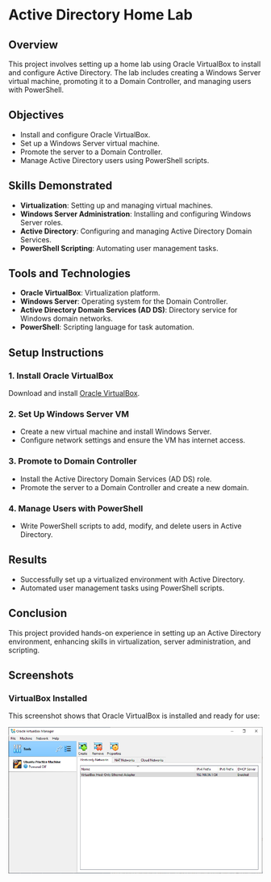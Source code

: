 # Active Directory Home Lab

## Overview
This project involves setting up a home lab using Oracle VirtualBox to install and configure Active Directory. The lab includes creating a Windows Server virtual machine, promoting it to a Domain Controller, and managing users with PowerShell.

## Objectives
- Install and configure Oracle VirtualBox.
- Set up a Windows Server virtual machine.
- Promote the server to a Domain Controller.
- Manage Active Directory users using PowerShell scripts.

## Skills Demonstrated
- **Virtualization**: Setting up and managing virtual machines.
- **Windows Server Administration**: Installing and configuring Windows Server roles.
- **Active Directory**: Configuring and managing Active Directory Domain Services.
- **PowerShell Scripting**: Automating user management tasks.

## Tools and Technologies
- **Oracle VirtualBox**: Virtualization platform.
- **Windows Server**: Operating system for the Domain Controller.
- **Active Directory Domain Services (AD DS)**: Directory service for Windows domain networks.
- **PowerShell**: Scripting language for task automation.

## Setup Instructions

### 1. Install Oracle VirtualBox
Download and install [Oracle VirtualBox](https://www.virtualbox.org/).

### 2. Set Up Windows Server VM
- Create a new virtual machine and install Windows Server.
- Configure network settings and ensure the VM has internet access.

### 3. Promote to Domain Controller
- Install the Active Directory Domain Services (AD DS) role.
- Promote the server to a Domain Controller and create a new domain.

### 4. Manage Users with PowerShell
- Write PowerShell scripts to add, modify, and delete users in Active Directory.

## Results
- Successfully set up a virtualized environment with Active Directory.
- Automated user management tasks using PowerShell scripts.

## Conclusion
This project provided hands-on experience in setting up an Active Directory environment, enhancing skills in virtualization, server administration, and scripting.

## Screenshots

### VirtualBox Installed
This screenshot shows that Oracle VirtualBox is installed and ready for use:

![VirtualBox Installed](screenshots/virtualbox-installed.png)
